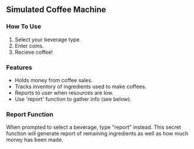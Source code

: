 ## Simulated Coffee Machine

### How To Use
1. Select your beverage type.
2. Enter coins.
3. Recieve coffee!

### Features
- Holds money from coffee sales.
- Tracks inventory of ingredients used to make coffees.
- Reports to user when resources are low.
- Use 'report' function to gather info (see below).

### Report Function
When prompted to select a beverage, type "report" instead.
This secret function will generate report of remaining ingredients
as well as how much money has been made.
